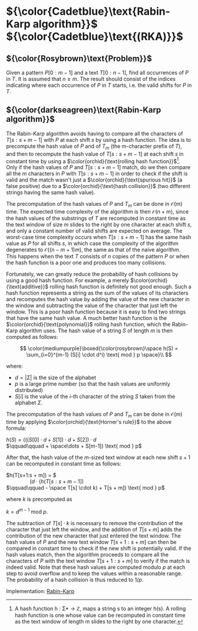# ${\color{Cadetblue}\text{Rabin-Karp algorithm}}$ ${\color{Cadetblue}\text{(RKA)}}$

## ${\color{Rosybrown}\text{Problem}}$

Given a pattern $P[0:m-1]$ and a text $T[0:n-1]$, find all occurrences of $P$ in $T$. It is assumed that $n \geq m$. The result should consist of the indices indicating where each occurrence of $P$ in $T$ starts, i.e. the valid shifts for $P$ in $T$.

## ${\color{darkseagreen}\text{Rabin-Karp algorithm}}$

The Rabin-Karp algorithm avoids having to compare all the characters of $T[s:s + m -1]$ with $P$ at each shift $s$ by using a hash function. The idea is to precompute the hash value of $P$ and of $T_m$ (the m-character prefix of $T$), and then to recompute the hash value of $T[s:s + m -1]$ at each shift $s$ in constant time by using a $\color{orchid}{\text{rolling hash function}}$[^1]. Only if the hash values of $P$ and $T[s:s + m -1]$ match, do we then compare all the $m$ characters in $P$ with $T[s:s + m -1]$ in order to check if the shift is valid and the match wasn't just a $\color{orchid}{\text{spurious hit}}$ (a false positive) due to a $\color{orchid}{\text{hash collision}}$ (two different strings having the same hash value).

The precomputation of the hash values of $P$ and $T_m$ can be done in $\mathcal{O}(m)$ time. The expected time complexity of the algorithm is then $\mathcal{O}(n+m)$, since the hash values of the substrings of $T$ are recomputed in constant time as the text window of size $m$ slides to the right by one character at each shift $s$, and only a constant number of valid shifts are expected on average. The worst-case time complexity occurs when $T[s:s + m -1]$ has the same hash value as $P$ for all shifts $s$, in which case the complexity of the algorithm degenerates to $\mathcal{O}((n-m+1)m)$, the same as that of the naive algorithm. This happens when the text $T$ consists of $n$ copies of the pattern $P$ or when the hash function is a poor one and produces too many collisions.

Fortunately, we can greatly reduce the probability of hash collisions by using a good hash function. For example, a merely $\color{orchid}{\text{additive}}$ rolling hash function is definitely not good enough. Such a hash function represents a string as the sum of the values of its characters and recomputes the hash value by adding the value of the new character in the window and subtracting the value of the character that just left the window. This is a poor hash function because it is easy to find two strings that have the same hash value. A much better hash function is the $\color{orchid}{\text{polynomial}}$ rolling hash function, which the Rabin-Karp algorithm uses. The hash value of a string $S$ of length $m$ is then computed as follows:  

$$
\color{mediumpurple}\boxed{\color{rosybrown}\space h(S) = \sum_{i=0}^{m-1} (S[i] \cdot d^i) \text{ mod } p \space}\\
$$

where:

- $d = |\Sigma|$ is the size of the alphabet  
- $p$ is a large prime number (so that the hash values are uniformly distributed)  
- $S[i]$ is the value of the $i$-th character of the string $S$ taken from the alphabet $\Sigma$.  

The precomputation of the hash values of $P$ and $T_m$ can be done in $\mathcal{O}(m)$ time by applying $\color{orchid}{\text{Horner's rule}}$ to the above formula:  

$h(S) = (((S[0] \cdot d + S[1]) \cdot d + S[2]) \cdot d$  
$\qquad\qquad + \space\dots + S[m-1]) \text{ mod } p$  

After that, the hash value of the $m$-sized text window at each new shift $s+1$ can be recomputed in constant time as follows:

$h(T[s+1:s + m]) = $  
$\qquad\qquad (d \cdot (h(T[s:s + m -1])$  
$\qquad\qquad - \space T[s] \cdot k) + T[s + m]) \text{ mod } p$  

where $k$ is precomputed as  

$k = d^{m-1} \text{ mod } p$.  

The subtraction of $T[s] \cdot k$ is necessary to remove the contribution of the character that just left the window, and the addition of $T[s + m]$ adds the contribution of the new character that just entered the text window. The hash values of $P$ and the new text window $T[s+1:s + m]$ can then be compared in constant time to check if the new shift is potentially valid. If the hash values match, then the algorithm proceeds to compare all the characters of $P$ with the text window $T[s+1:s + m]$ to verify if the match is indeed valid. Note that these hash values are computed modulo $p$ at each step to avoid overflow and to keep the values within a reasonable range. The probability of a hash collision is thus reduced to $1/p$.

Implementation: [Rabin-Karp](https://github.com/pl3onasm/AADS/blob/main/algorithms/string-matching/rabin-karp/rka.c)

[^1]: A hash function h : Σ* → ℤ, maps a string s to an integer h(s). A rolling hash function is one whose value can be recomputed in constant time as the text window of length m slides to the right by one character.
